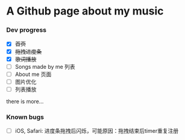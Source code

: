 # A Github page about my music

### Dev progress

- [x] ~~首页~~
- [x] ~~拖拽进度条~~
- [x] ~~歌词播放~~
- [ ] Songs made by me 列表
- [ ] About me 页面
- [ ] 图片优化
- [ ] 列表播放

there is more...

### Known bugs

- [ ] iOS, Safari: 进度条拖拽后闪烁，可能原因：拖拽结束后timer重复注册